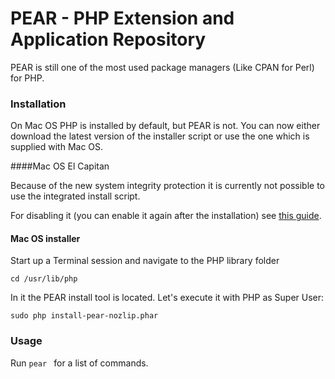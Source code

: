 # PEAR - PHP Extension and Application Repository

PEAR is still one of the most used package managers (Like CPAN for Perl) for PHP.

### Installation 

On Mac OS PHP is installed by default, but PEAR is not. You can now either download the latest version of the installer script or use the one which is supplied with Mac OS. 

####Mac OS El Capitan

Because of the new system integrity protection it is currently not possible to use the integrated install script. 

For disabling it (you can enable it again after the installation) see [this guide](http://www.macworld.com/article/2986118/security/how-to-modify-system-integrity-protection-in-el-capitan.html).

#### Mac OS installer

Start up a Terminal session and navigate to the PHP library folder

```cd /usr/lib/php```

In it the PEAR install tool is located. Let's execute it with PHP as Super User:

```sudo php install-pear-nozlip.phar```

### Usage

Run ```pear ``` for a list of commands.

